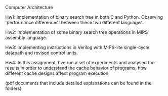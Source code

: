 Computer Architecture

Hw1: Implementation of binary search tree in both C and Python. Observing 'performance differences' between these two different languages.

Hw2: Implementation of some binary search tree operations in MIPS assembly language.

Hw3: Implementing instructions in Verilog with MIPS-lite single-cycle datapath and revised control units.

Hw4: In this assignment, I've run a set of experiments and analysed the results in order to understand the cache behavior of programs, how different cache designs affect program execution.

(pdf documents that include detailed explanations can be found in the folders)
